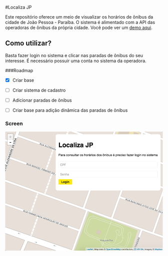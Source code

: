 #Localiza JP

Este repositório oferece um meio de visualizar os horários de ônibus da cidade de João Pessoa - Paraíba. O sistema é alimentado com a API das operadoras de ônibus da própria cidade.
Você pode ver um [demo aqui](https://joffily.me/rastreiajp/).

## Como utilizar?

Basta fazer login no sistema e clicar nas paradas de ônibus do seu interesse. É necessário possuir uma conta no sistema da operadora.

###Roadmap

- [x] Criar base
- [ ] Criar sistema de cadastro
- [ ] Adicionar paradas de ônibus
- [ ] Criar base para adição dinâmica das paradas de ônibus


### Screen
![Tela de abertura](https://github.com/joffilyfe/rastreiajp/raw/master/screen.png "Tela de abertura")
